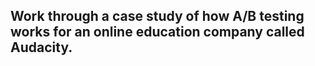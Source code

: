 ## Work through a case study of how A/B testing works for an online education company called Audacity.
